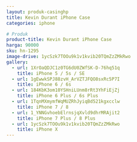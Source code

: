 ```yaml
---
layout: produk-casinghp
title: Kevin Durant iPhone Case
categories: iphone

# Produk
product-title: Kevin Durant iPhone Case
harga: 90000
sku: hn-1295
image-drive: 1ycSzk7TOOu9k1v1kvib20TQmZzZMkRwo
gallery:
  - url: 1XrOaQDJC1z0TG6dU0ZWfSK-D-76hq51q
    title: iPhone 5 / 5s / SE
  - url: 1gEwwkSPJ88zvH_ArVZTJFQO8sxRc5P7I
    title: iPhone 6 / 6s
  - url: 184KbK3om10YSHniLUnm8rRt3YhFiEjZj
    title: iPhone 6 Plus / 6s Plus
  - url: 1TqnMXmymfWqMUZRhJyiqBd521kgxcclw
    title: iPhone 7 / 8
  - url: 1_YNNGvhoebElrnsjqXvld9dhrMRAjit2
    title: iPhone 7 Plus / 8 Plus
  - url: 1ycSzk7TOOu9k1v1kvib20TQmZzZMkRwo
    title: iPhone X
---
```

